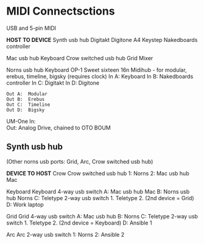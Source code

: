 # MIDI Connectsctions #
USB and 5-pin MIDI

**HOST TO DEVICE**
Synth usb hub
  Digitakt
  Digitone
  A4
  Keystep
  Nakedboards controller
 
Mac usb hub
  Keyboard
  Crow switched usb hub
  Grid
  Mixer
 
Norns usb hub
  Keyboard
  OP-1
  Sweet sixteen
  16n
  Midihub - for modular, erebus, timeline, bigsky (requires clock)
    In  A:  Keyboard
    In  B:  Nakedboards controller
    In  C:  Digitakt
    In  D:  Digitone
    
    Out A:  Modular
    Out B:  Erebus
    Out C:  Timeline
    Out D:  Bigsky
    
  UM-One
    In:     
    Out:    Analog Drive, chained to OTO BOUM
    
  Synth usb hub
  --
  (Other norns usb ports: Grid, Arc, Crow switched usb hub)
 
 
**DEVICE TO HOST**
Crow
  Crow switched usb hub
    1:  Norns
    2:  Mac usb hub
          Mac
 
Keyboard
  Keyboard 4-way usb switch
    A:  Mac usb hub
          Mac
    B:  Norns usb hub
          Norns
    C:  Teletype 2-way usb switch
          1.  Teletype
          2.  (2nd device = Grid)
    D:  Work laptop
 
Grid
  Grid 4-way usb switch
    A:  Mac usb hub
    B:  Norns
    C:  Teletype 2-way usb switch
          1.  Teletype
          2.  (2nd device = Keyboard)
    D: Ansible 1
 
Arc
  Arc 2-way usb switch
    1:  Norns
    2:  Ansible 2
